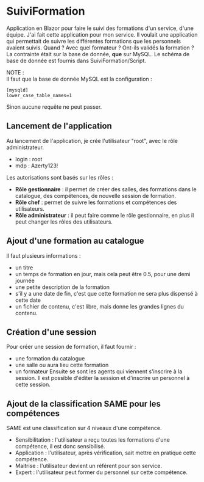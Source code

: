# SuiviFormation
Application en Blazor pour faire le suivi des formations d'un service, d'une équipe.
J'ai fait cette application pour mon service. Il voulait une application qui permettait de suivre les différentes formations que les personnels avaient suivis. Quand ? Avec quel formateur ? Ont-ils validés la formation ?<br/>La contrainte était sur la base de donnée, __que__ sur MySQL. Le schéma de base de donnée est fournis dans SuiviFormation/Script.

NOTE :  
Il faut que la base de donnée MySQL est la configuration :
```
[mysqld]
lower_case_table_names=1
```
Sinon aucune requête ne peut passer.

## Lancement de l'application ##
Au lancement de l'application, je crée l'utilisateur "root", avec le rôle administrateur.
* login : root
* mdp : Azerty123!

Les autorisations sont basés sur les rôles :
* **Rôle gestionnaire** : il permet de créer des salles, des formations dans le catalogue, des compétences, de nouvelle session de formation.
* **Rôle chef** : permet de suivre les formations et compétences des utilisateurs.
* **Rôle administrateur** : il peut faire comme le rôle gestionnaire, en plus il peut changer les rôles des utilisateurs.

## Ajout d'une formation au catalogue ##
Il faut plusieurs informations :
* un titre
* un temps de formation en jour, mais cela peut être 0.5, pour une demi journée
* une petite description de la formation
* s'il y a une date de fin, c'est que cette formation ne sera plus dispensé à cette date
* un fichier de contenu, c'est libre, mais donne les grandes lignes du contenu.

## Création d'une session ##
Pour créer une session de formation, il faut fournir :
* une formation du catalogue
* une salle ou aura lieu cette formation
* un formateur
Ensuite se sont les agents qui viennent s'inscrire à la session. Il est possible d'éditer la session et d'inscrire un personnel à cette session.

## Ajout de la classification SAME pour les compétences ##
SAME est une classification sur 4 niveaux d'une compétence.
* Sensibilitation : l'utilisateur a reçu toutes les formations d'une compétence, il est donc sensibilisé.
* Application : l'utilisateur, après vérification, sait mettre en pratique cette compétence.
* Maitrise : l'utilisateur devient un référent pour son service.
* Expert : l'utilisateur peut former du personnel sur cette compétence.
